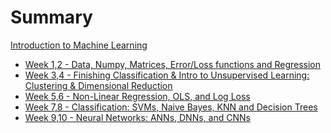 # Summary

[Introduction to Machine Learning](./index.md)

- [Week 1,2 - Data, Numpy, Matrices, Error/Loss functions and Regression](./week1_2/index.md)
- [Week 3,4 - Finishing Classification & Intro to Unsupervised Learning: Clustering & Dimensional Reduction](./week3_4/index.md)
- [Week 5,6 - Non-Linear Regression, OLS, and Log Loss](./week5_6/index.md)
- [Week 7,8 - Classification: SVMs, Naive Bayes, KNN and Decision Trees](./week7_8/index.md)
- [Week 9,10 - Neural Networks: ANNs, DNNs, and CNNs](./week9_10/index.md)
<!-- - [Week 6 – Scripting, CI, and Autograding](./week6/index.md) -->
<!-- - [Week 7 – Doing it All from the Command Line](./week7/index.md) -->
<!-- - [Week 8 - Debuggers and Controlling Processes](./week8/index.md) -->
<!-- - [Week 9 - Code Review/It Works on My Machine](./week9/index.md) -->
<!-- - [Week 10 - Wrapping Up](./week10/index.md) -->
